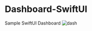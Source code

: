 # Dashboard-SwiftUI
Sample SwiftUI Dashboard
![dash](https://github.com/rajeshm20/Dashboard-SwiftUI/assets/8141399/edee9bf9-e2bd-4419-a179-ce0bca2fe3e2)
